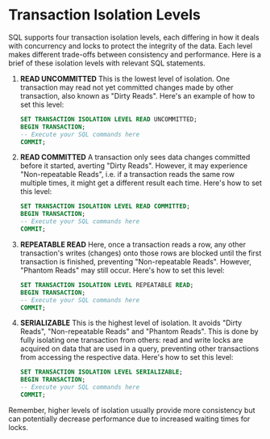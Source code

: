 # Transaction Isolation Levels

SQL supports four transaction isolation levels, each differing in how it deals with concurrency and locks to protect the integrity of the data. Each level makes different trade-offs between consistency and performance. Here is a brief of these isolation levels with relevant SQL statements.

1. **READ UNCOMMITTED**
    This is the lowest level of isolation. One transaction may read not yet committed changes made by other transaction, also known as "Dirty Reads". Here's an example of how to set this level:

    ```sql
    SET TRANSACTION ISOLATION LEVEL READ UNCOMMITTED;
    BEGIN TRANSACTION;
    -- Execute your SQL commands here
    COMMIT;
    ```

2. **READ COMMITTED**
    A transaction only sees data changes committed before it started, averting "Dirty Reads". However, it may experience "Non-repeatable Reads", i.e. if a transaction reads the same row multiple times, it might get a different result each time. Here's how to set this level:

    ```sql
    SET TRANSACTION ISOLATION LEVEL READ COMMITTED;
    BEGIN TRANSACTION;
    -- Execute your SQL commands here
    COMMIT;
    ```

3. **REPEATABLE READ**
    Here, once a transaction reads a row, any other transaction's writes (changes) onto those rows are blocked until the first transaction is finished, preventing "Non-repeatable Reads". However, "Phantom Reads" may still occur. Here's how to set this level:

    ```sql
    SET TRANSACTION ISOLATION LEVEL REPEATABLE READ;
    BEGIN TRANSACTION;
    -- Execute your SQL commands here
    COMMIT;
    ```

4. **SERIALIZABLE**
    This is the highest level of isolation. It avoids "Dirty Reads", "Non-repeatable Reads" and "Phantom Reads". This is done by fully isolating one transaction from others: read and write locks are acquired on data that are used in a query, preventing other transactions from accessing the respective data. Here's how to set this level:

    ```sql
    SET TRANSACTION ISOLATION LEVEL SERIALIZABLE;
    BEGIN TRANSACTION;
    -- Execute your SQL commands here
    COMMIT;
    ```

Remember, higher levels of isolation usually provide more consistency but can potentially decrease performance due to increased waiting times for locks.